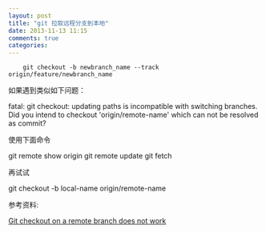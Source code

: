 ```yaml
---
layout: post
title: "git 拉取远程分支到本地"
date: 2013-11-13 11:15
comments: true
categories: 
---
```

        git checkout -b newbranch_name --track origin/feature/newbranch_name
<p>如果遇到类似如下问题：</p>
        fatal: git checkout: updating paths is incompatible with switching branches.
        Did you intend to checkout 'origin/remote-name' which can not be resolved as commit?
<p>使用下面命令</p>
        git remote show origin
        git remote update
        git fetch
<p>再试试</p>
        git checkout -b local-name origin/remote-name
<p>参考资料:</p> <a href = "http://stackoverflow.com/questions/945654/git-checkout-on-a-remote-branch-does-not-work">Git checkout on a remote branch does not work</a>
